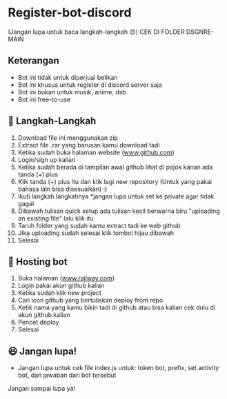 # Register-bot-discord
(Jangan lupa untuk baca langkah-langkah 😊) CEK DI FOLDER DSGNRE-MAIN

## Keterangan

- Bot ini tidak untuk diperjual belikan
- Bot ini khusus untuk register di discord server saja
- Bot ini bukan untuk musik, anime, dsb
- Bot ini free-to-use

## 🚀 Langkah-Langkah

1. Download file ini menggunakan zip
2. Extract file .rar yang barusan kamu download tadi
3. Ketika sudah buka halaman website (www.github.com)
4. Login/sign up kalian
5. Ketika sudah berada di tampilan awal github lihat di pojok kanan ada tanda (+) plus
6. Klik tanda (+) plus itu dan klik lagi new repository (Untuk yang pakai bahasa lain bisa disesuaikan) :)
7. Ikuti langkah langkahnya *jangan lupa untuk set ke private agar tidak gagal
8. Dibawah tulisan quick setup ada tulisan kecil berwarna biru "uploading an existing file" lalu klik itu
9. Taruh folder yang sudah kamu extract tadi ke web github
10. Jika uploading sudah selesai klik tombol hijau dibawah
11. Selesai


## 🤖 Hosting bot

1. Buka halaman (www.railway.com)
2. Login pakai akun github kalian
3. Ketika sudah klik new project
4. Cari icon github yang bertuliskan deploy from repo
5. Ketik nama yang kamu bikin tadi di github atau bisa kalian cek dulu di akun github kalian
6. Pencet deploy
7. Selesai


## 😆 Jangan lupa!

- Jangan lupa untuk cek file index.js untuk: token bot, prefix, set activity bot, dan jawaban dari bot tersebut

Jangan sampai lupa ya!

